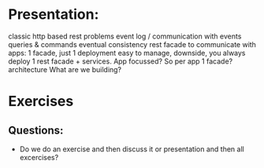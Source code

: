 # Presentation:
classic http based rest problems
event log / communication with events
queries & commands
eventual consistency
rest facade to communicate with apps:
    1 facade, just 1 deployment easy to manage, downside, you always deploy 1 rest facade + services. App focussed? So per app 1 facade?
architecture
What are we building?

# Exercises


## Questions:
- Do we do an exercise and then discuss it or presentation and then all excercises?


